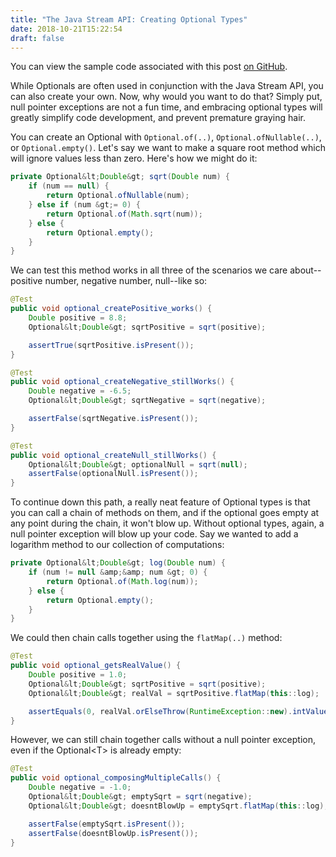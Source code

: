 ```yaml
---
title: "The Java Stream API: Creating Optional Types"
date: 2018-10-21T15:22:54
draft: false
---
```


You can view the sample code associated with this post [on GitHub](https://github.com/nfisher23/java_stream_api_samples).

While Optionals are often used in conjunction with the Java Stream API, you can also create your own.
Now, why would you want to do that? Simply put, null pointer exceptions are not a fun time, and embracing optional
types will greatly simplify code development, and prevent premature graying hair.

You can create an Optional with `Optional.of(..)`, `Optional.ofNullable(..)`, or `Optional.empty()`. Let&#39;s say we want to make a
square root method which will ignore values less than zero. Here&#39;s how we might do it:

```java
private Optional&lt;Double&gt; sqrt(Double num) {
    if (num == null) {
        return Optional.ofNullable(num);
    } else if (num &gt;= 0) {
        return Optional.of(Math.sqrt(num));
    } else {
        return Optional.empty();
    }
}

```

We can test this method works in all three of the scenarios we care about--positive number, negative number, null--like so:

```java
@Test
public void optional_createPositive_works() {
    Double positive = 8.8;
    Optional&lt;Double&gt; sqrtPositive = sqrt(positive);

    assertTrue(sqrtPositive.isPresent());
}

@Test
public void optional_createNegative_stillWorks() {
    Double negative = -6.5;
    Optional&lt;Double&gt; sqrtNegative = sqrt(negative);

    assertFalse(sqrtNegative.isPresent());
}

@Test
public void optional_createNull_stillWorks() {
    Optional&lt;Double&gt; optionalNull = sqrt(null);
    assertFalse(optionalNull.isPresent());
}

```

To continue down this path, a really neat feature of Optional types is that you can call a chain of methods on them, and if the
optional goes empty at any point during the chain, it won&#39;t blow up. Without optional types, again, a null pointer exception will
blow up your code. Say we wanted to add a logarithm method to our collection of computations:

```java
private Optional&lt;Double&gt; log(Double num) {
    if (num != null &amp;&amp; num &gt; 0) {
        return Optional.of(Math.log(num));
    } else {
        return Optional.empty();
    }
}

```

We could then chain calls together using the `flatMap(..)` method:

```java
@Test
public void optional_getsRealValue() {
    Double positive = 1.0;
    Optional&lt;Double&gt; sqrtPositive = sqrt(positive);
    Optional&lt;Double&gt; realVal = sqrtPositive.flatMap(this::log);

    assertEquals(0, realVal.orElseThrow(RuntimeException::new).intValue());
}

```

However, we can still chain together calls without a null pointer exception, even if the Optional&lt;T&gt; is already empty:

```java
@Test
public void optional_composingMultipleCalls() {
    Double negative = -1.0;
    Optional&lt;Double&gt; emptySqrt = sqrt(negative);
    Optional&lt;Double&gt; doesntBlowUp = emptySqrt.flatMap(this::log);

    assertFalse(emptySqrt.isPresent());
    assertFalse(doesntBlowUp.isPresent());
}

```
